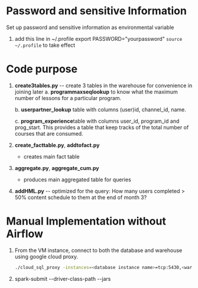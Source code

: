 # Password and sensitive Information
Set up password and sensitive information as environmental variable
1. add this line in ~/.profile
  export PASSWORD="yourpassword"
`source ~/.profile`
 to take effect


# Code purpose
1. **create3tables.py** -- create 3 tables in the warehouse for convenience in joining later
	a. **programmaxseqlookup** to know what the maximum number of lessons for a particular program. 

	b. **userpartner\_lookup** table with columns (user)id, channel\_id, name.

	c. **program\_experience**table with columns user\_id, program\_id and prog\_start. This provides a table that keep tracks of the total number of courses that are consumed. 

2. **create\_facttable.py**, **addtofact.py**
	- creates main fact table 
3. **aggregate.py**, **aggregate_cum.py**
	- produces main aggregated table for queries

4. **addHML.py** -- optimized for the query: How many users completed > 50\% content schedule to them at the end of month 3?


# Manual Implementation without Airflow
1. From the VM instance, connect to both the database and warehouse using google cloud proxy.
	````bash
	./cloud_sql_proxy -instances=<database instance name>=tcp:5430,<warehouse instance name>:5432

2. spark-submit --driver-class-path <jar path> --jars <jar path> <python job file>




